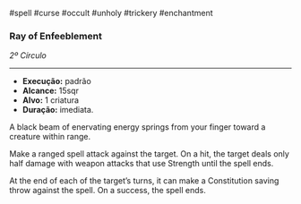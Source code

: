 #spell #curse #occult #unholy #trickery #enchantment 
### Ray of Enfeeblement
*2º Círculo*
___
- **Execução:** padrão
- **Alcance:** 15sqr
- **Alvo:** 1 criatura
- **Duração:** imediata.

A black beam of enervating energy springs from your finger toward a creature within range.  

Make a ranged spell attack against the target. On a hit, the target deals only half damage with weapon attacks that use Strength until the spell ends.  
  
At the end of each of the target’s turns, it can make a Constitution saving throw against the spell. On a success, the spell ends.
